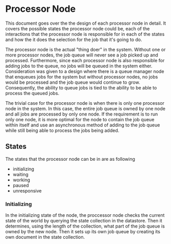 # Processor Node

This document goes over the the design of each processor node in detail. It covers the possible states the processor node could be, each of the interactions that the processor node is responsible for in each of the states and how the it does the selection for the job that it's going to do.

The processor node is the actual "thing doer" in the system. Without one or more processor nodes, the job queue will never see a job picked up and processed. Furthermore, since each processor node is also responsible for adding jobs to the queue, no jobs will be queued in the system either. Consideration was given to a design where there is a queue manager node that enqueues jobs for the system but without processor nodes, no jobs would be processed and the job queue would continue to grow. Consequently, the ability to queue jobs is tied to the ability to be able to process the queued jobs.

The trivial case for the processor node is when there is only one processor node in the system. In this case, the entire job queue is owned by one node and all jobs are processed by only one node. If the requirement is to run only one node, it is more optimal for the node to contain the job queue within itself and use an asynchronous method of adding to the job queue while still being able to process the jobs being added.

## States

The states that the processor node can be in are as following

- initializing
- waiting
- working
- paused
- unresponsive

### Initializing

In the initializing state of the node, the proccessor node checks the current state of the world by querying the state collection in the datastore. Then it determines, using the length of the collection, what part of the job queue is owned by the new node. Then it sets up its own job queue by creating its own document in the state collection.

